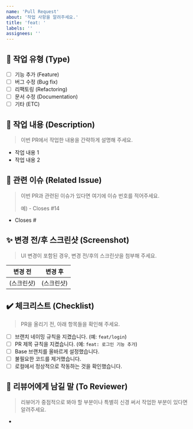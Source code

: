 ```yaml
---
name: 'Pull Request'
about: '작업 사항을 알려주세요.'
title: 'feat: '
labels: ''
assignees: ''
---
```


## 🚀 **작업 유형 (Type)**

- [ ] 기능 추가 (Feature)
- [ ] 버그 수정 (Bug fix)
- [ ] 리팩토링 (Refactoring)
- [ ] 문서 수정 (Documentation)
- [ ] 기타 (ETC)

## 📄 **작업 내용 (Description)**

> 이번 PR에서 작업한 내용을 간략하게 설명해 주세요.

- 작업 내용 1
- 작업 내용 2

## 📝 **관련 이슈 (Related Issue)**

> 이번 PR과 관련된 이슈가 있다면 여기에 이슈 번호를 적어주세요.
>
> 예) - Closes #14

- Closes #

## ✨ **변경 전/후 스크린샷 (Screenshot)**

> UI 변경이 포함된 경우, 변경 전/후의 스크린샷을 첨부해 주세요.

| 변경 전 | 변경 후 |
|---|---|
| (스크린샷) | (스크린샷) |

## ✔️ **체크리스트 (Checklist)**

> PR을 올리기 전, 아래 항목들을 확인해 주세요.

- [ ] 브랜치 네이밍 규칙을 지켰습니다. (예: `feat/login`)
- [ ] PR 제목 규칙을 지켰습니다. (예: `feat: 로그인 기능 추가`)
- [ ] Base 브랜치를 올바르게 설정했습니다.
- [ ] 불필요한 코드를 제거했습니다.
- [ ] 로컬에서 정상적으로 작동하는 것을 확인했습니다.

## 💬 **리뷰어에게 남길 말 (To Reviewer)**

> 리뷰어가 중점적으로 봐야 할 부분이나 특별히 신경 써서 작업한 부분이 있다면 알려주세요.

-